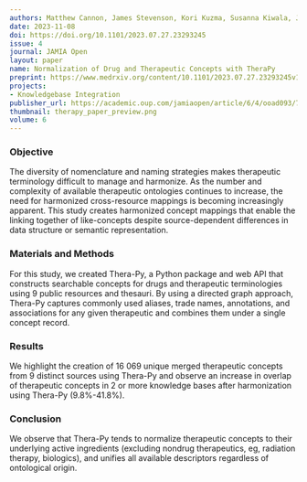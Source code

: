 ```yaml
---
authors: Matthew Cannon, James Stevenson, Kori Kuzma, Susanna Kiwala, Jeremy L Warner, Obi L Griffith, Malachi Griffith, Alex H Wagner
date: 2023-11-08
doi: https://doi.org/10.1101/2023.07.27.23293245
issue: 4
journal: JAMIA Open
layout: paper
name: Normalization of Drug and Therapeutic Concepts with TheraPy
preprint: https://www.medrxiv.org/content/10.1101/2023.07.27.23293245v1
projects:
- Knowledgebase Integration
publisher_url: https://academic.oup.com/jamiaopen/article/6/4/ooad093/7388192
thumbnail: therapy_paper_preview.png
volume: 6
---
```

### Objective

The diversity of nomenclature and naming strategies makes therapeutic terminology difficult to manage and harmonize. As the number and complexity of available therapeutic ontologies continues to increase, the need for harmonized cross-resource mappings is becoming increasingly apparent. This study creates harmonized concept mappings that enable the linking together of like-concepts despite source-dependent differences in data structure or semantic representation.

### Materials and Methods

For this study, we created Thera-Py, a Python package and web API that constructs searchable concepts for drugs and therapeutic terminologies using 9 public resources and thesauri. By using a directed graph approach, Thera-Py captures commonly used aliases, trade names, annotations, and associations for any given therapeutic and combines them under a single concept record.

### Results

We highlight the creation of 16 069 unique merged therapeutic concepts from 9 distinct sources using Thera-Py and observe an increase in overlap of therapeutic concepts in 2 or more knowledge bases after harmonization using Thera-Py (9.8%-41.8%).

### Conclusion

We observe that Thera-Py tends to normalize therapeutic concepts to their underlying active ingredients (excluding nondrug therapeutics, eg, radiation therapy, biologics), and unifies all available descriptors regardless of ontological origin.


